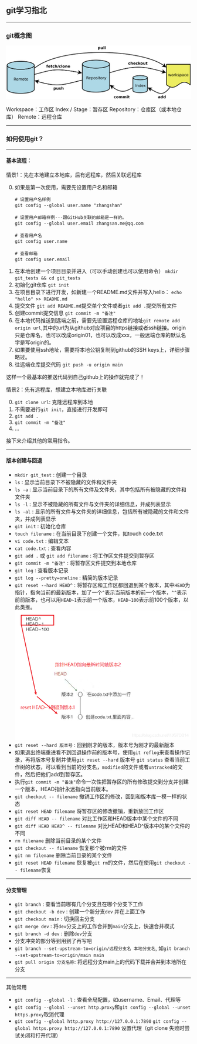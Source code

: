 ## git学习指北

- - -
### git概念图
![](git流程图.png)

Workspace：工作区
Index / Stage：暂存区
Repository：仓库区（或本地仓库）
Remote：远程仓库

- - -
### 如何使用git？
- - - 
#### 基本流程：
情景1：先在本地建立本地库，后有远程库，然后关联远程库

0. 如果是第一次使用，需要先设置用户名和邮箱
   ```
   # 设置用户名样例
   git config --global user.name "zhangshan"

   # 设置用户邮箱样例---跟GitHub关联的邮箱是一样的。
   git config --global user.email zhangsan.me@qq.com 

   # 查看用户名
   git config user.name

   # 查看邮箱
   git config user.email

   ```
1. 在本地创建一个项目目录并进入（可以手动创建也可以使用命令）
   `mkdir git_tests && cd git_tests`
2. 初始化git仓库
   `git init`
3. 在项目目录下进行开发，如新建一个README.md文件并写入hello：
   `echo "hello" >> README.md`
4. 提交文件
   `git add README.md`提交单个文件或者`git add .`提交所有文件
5. 创建commit提交信息
   `git commit -m "备注"`
6. 在本地代码推送到远端之前，需要先设置远程仓库的地址`git remote add origin url`,其中的url为从github对应项目的https链接或者ssh链接。origin只是仓库名，也可以改成origin01，也可以改成xxx，一般远端仓库的默认名字是写origin的。
7. 如果要使用ssh地址，需要将本地公钥复制到github的SSH keys上，详细步骤略过。
8. 往远端仓库提交代码
   `git push -u origin main`

这样一个最基本的推送代码到自己github上的操作就完成了！

情景2：先有远程库，想建立本地库进行关联

0. `git clone url`: 克隆远程库到本地
1. 不需要进行`git init`，直接进行开发即可
2. `git add .`
3. `git commit -m "备注"`
4. ...

接下来介绍其他的常用指令。
- - -
#### 版本创建与回退
- `mkdir git_test` : 创建一个目录
- `ls` : 显示当前目录下不被隐藏的文件和文件夹
- `ls -a` : 显示当前目录下的所有文件及文件夹，其中包括所有被隐藏的文件和文件夹
- `ls -l` : 显示不被隐藏的所有文件与文件夹的详细信息，并成列表显示
- `ls -al` : 显示的所有文件与文件夹的详细信息，包括所有被隐藏的文件和文件夹，并成列表显示
- `git init` : 初始化仓库
- `touch filename` : 在当前目录下创建一个文件，如touch code.txt
- `vi code.txt` : 编辑文本
- `cat code.txt` : 查看内容
- `git add .` 或 `git add filename` : 将工作区文件提交到暂存区
- `git commit -m "备注"` : 将暂存区文件提交到本地仓库
- `git log` : 查看版本记录
- `git log --pretty=oneline` : 精简的版本记录
- `git reset --hard HEAD^` : 将暂存区和工作区都回退到某个版本，其中`HEAD`为指针，指向当前的最新版本，加了一个`^`表示当前版本的前一个版本，`^^`表示前前版本，也可以用`HEAD~1`表示前一个版本，`HEAD~100`表示前100个版本，以此类推。
![](版本回退.png)
- `git reset --hard 版本号` : 回到刚才的版本，版本号为刚才的最新版本
- 如果退出终端重进看不到回退操作前的版本号，使用`git reflog`来查看操作记录，再将版本号复制并使用`git reset --hard` 版本号
`git status` 查看当前工作树的状态，可以看到当前的分支名，`modified`的文件或者`untracked`的文件，然后把他们add到暂存区。
- 执行`git commit -m "备注"`命令一次性把暂存区的所有修改提交到分支并创建一个版本，HEAD指针永远指向当前版本。
- `git checkout -- filename` 撤销工作区的修改，回到和版本库一模一样的状态
- `git reset HEAD filename`  将暂存区的修改撤销，重新放回工作区
- `git diff HEAD -- filename` 对比工作区和HEAD版本中某个文件的不同
- `git diff HEAD HEAD^ -- filename` 对比HEAD和HEAD^版本中的某个文件的不同
- `rm filename` 删除当前目录的某个文件
- `git checkout -- filename` 恢复那个被rm的文件
- `git nm filename` 删除当前目录的某个文件
- `git reset HEAD filename` 恢复被`git rm`的文件，然后在使用`git checkout -- filename`恢复

- - -
#### 分支管理

- `git branch` : 查看当前哪有几个分支且在哪个分支下工作
- `git checkout -b dev` : 创建一个新分支`dev` 并在上面工作
- `git checkout main` : 切换回主分支
- `git merge dev` : 将`dev`分支上的工作合并到`main`分支上，快速合并模式
- `git branch -d dev` : 删除`dev`分支
- 分支冲突的部分等到用到了再写吧
- `git branch --set-upstream-to=origin/远程分支名 本地分支名`, 如`git branch --set-upstream-to=origin/main main`
- `git pull origin 分支名称`: 将远程分支main上的代码下载并合并到本地所在分支

- - -
其他常用
- `git config --global -l` : 查看全局配置，如username、Email、代理等
- `git config --global --unset http.proxy`和`git config --global --unset https.proxy`取消代理
- `git config --global http.proxy http://127.0.0.1:7890` 
`git config --global https.proxy http://127.0.0.1:7890`
设置代理（git clone 失败时尝试关闭和打开代理）
